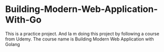 # Building-Modern-Web-Application-With-Go
This is a practice project. And Ia m doing this project by following a course from Udemy. The course name is Building Modern Web Application with Golang
